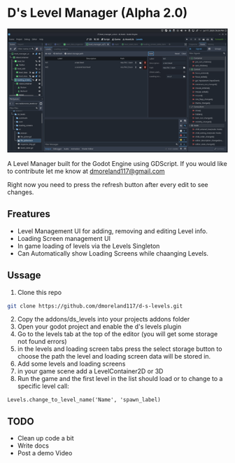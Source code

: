 
# D's Level Manager (Alpha 2.0)
![Level Manager UI](screenshots/level_manager_screen.png)

A Level Manager built for the Godot Engine using GDScript. If you would like to contribute let me know at dmoreland117@gmail.com

Right now you need to press the refresh button after every edit to see changes.

## Freatures
* Level Management UI for adding, removing and editing Level info.
* Loading Screen management UI
* In game loading of levels via the Levels Singleton
* Can Automatically show Loading Screens while chaanging Levels.

## Ussage
1. Clone this repo
```bash
git clone https://github.com/dmoreland117/d-s-levels.git
```
2. Copy the addons/ds_levels into your projects addons folder
3. Open your godot project and enable the d's levels plugin
4. Go to the levels tab at the top of the editor (you will get some storage not found errors)
5. in the levels and loading screen tabs press the select storage button to choose the path the level and loading screen data will be stored in.
6. Add some levels and loading screens
7. in your game scene add a LevelContainer2D or 3D
8. Run the game and the first level in the list should load or to change to a specific level call:
```gdscript
Levels.change_to_level_name('Name', 'spawn_label)
```

## TODO
* Clean up code a bit
* Write docs
* Post a demo Video